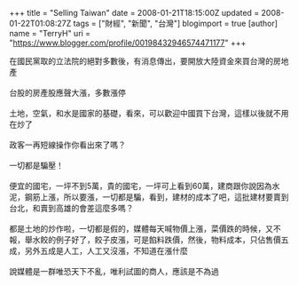 +++
title = "Selling Taiwan"
date = 2008-01-21T18:15:00Z
updated = 2008-01-22T01:08:27Z
tags = ["財經", "新聞", "台灣"]
blogimport = true 
[author]
	name = "TerryH"
	uri = "https://www.blogger.com/profile/00198432946574471177"
+++

在國民黨取的立法院的絕對多數後，有消息傳出，要開放大陸資金來買台灣的房地產<br /><br />台股的房產股應聲大漲，多數漲停<br /><br />土地，空氣，和水是國家的基礎，看來，可以歡迎中國買下台灣，這樣以後就不用在炒了<br /> <br />政客一再短線操作你看出來了嗎？<br /><br />一切都是騙壓！<br /><br />便宜的國宅，一坪不到5萬，貴的國宅，一坪可上看到60萬，建商跟你說因為水泥，鋼筋上漲，所以要漲，一切都是騙，看到，建材的成本了吧，這批建材要賣到台北，和賣到高雄的會差這麼多嗎？<br /><br />都是土地的炒作啦，一切都是假的，媒體每天喊物價上漲，菜價跌的時候，又不報，舉水餃的例子好了，餃子皮漲，可是餡料跌價，然後，物料成本，只佔售價五成，另外五成是人工，人工又沒漲，不知道在漲什麼<br /><br />說媒體是一群唯恐天下不亂，唯利試圖的商人，應該是不為過
